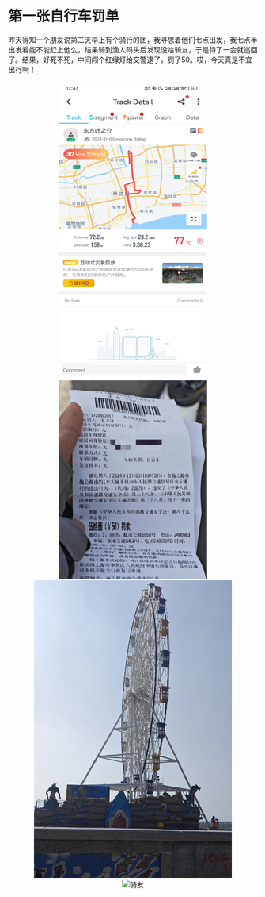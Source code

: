 # 第一张自行车罚单


昨天得知一个朋友说第二天早上有个骑行的团，我寻思着他们七点出发，我七点半出发看能不能赶上他么，结果骑到渔人码头后发现没啥骑友，于是待了一会就巡回了。结果，好死不死，中间闯个红绿灯给交警逮了，罚了50。哎，今天真是不宜出行啊！
<!-- ![骑行速度](骑行速度.jpg) -->
<div style="text-align: center;">
  <img src="骑行速度.jpg" alt="骑行速度" title="骑行速度" width="300" height="600" />
</div>
<div style="text-align: center;">
  <img src="罚单.jpg" alt="罚单" title="罚单" width="300" height="400" />
</div>
<div style="text-align: center;">
  <img src="摩天轮.jpg" alt="摩天轮" title="摩天轮" width="400" height="600" />
</div>
<div style="text-align: center;">
  <img src="骑友.jpg" alt="骑友" title="骑友" width="600" height="600" />
</div>

